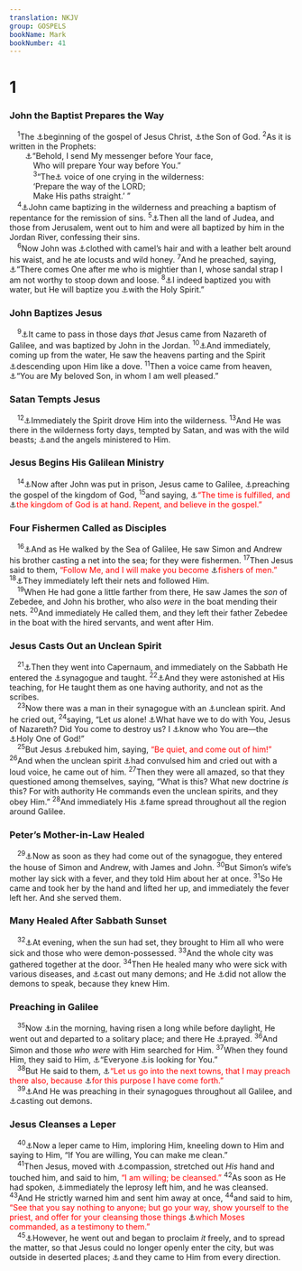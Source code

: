 ```yaml
---
translation: NKJV
group: GOSPELS
bookName: Mark 
bookNumber: 41
---
```


<div class="title"><h1>1</h1><h3>John the Baptist Prepares the Way</h3></div>
<span class="verse mac_1_1"> <sup>1</sup>The <a data-toggle="tooltip" data-placement="bottom" title="Matt. 1:1; 3:1; Luke 3:22">⚓</a>beginning of the gospel of Jesus Christ, <a data-toggle="tooltip" data-placement="bottom" title="Ps. 2:7; Matt. 14:33; Luke 1:35">⚓</a>the Son of God. </span>
<span class="verse mac_1_2"><sup>2</sup>As it is written in the Prophets:<br/>  <a data-toggle="tooltip" data-placement="bottom" title="Mal. 3:1; Matt. 11:10; Luke 7:27">⚓</a>“Behold, I send My messenger before Your face,<br/>   Who will prepare Your way before You.”<br/></span>
<span class="verse mac_1_3">   <sup>3</sup>“The<a data-toggle="tooltip" data-placement="bottom" title="Is. 40:3; Matt. 3:3; Luke 3:4; John 1:23">⚓</a> voice of one crying in the wilderness:<br/>   ‘Prepare the way of the LORD;<br/>   Make His paths straight.’ ”<br/></span>
<span class="verse mac_1_4"> <sup>4</sup><a data-toggle="tooltip" data-placement="bottom" title="Mal. 4:6; Matt. 3:1; Luke 3:3">⚓</a>John came baptizing in the wilderness and preaching a baptism of repentance for the remission of sins. </span>
<span class="verse mac_1_5"><sup>5</sup><a data-toggle="tooltip" data-placement="bottom" title="Matt. 3:5">⚓</a>Then all the land of Judea, and those from Jerusalem, went out to him and were all baptized by him in the Jordan River, confessing their sins.<br/></span>
<span class="verse mac_1_6"> <sup>6</sup>Now John was <a data-toggle="tooltip" data-placement="bottom" title="Matt. 3:4">⚓</a>clothed with camel’s hair and with a leather belt around his waist, and he ate locusts and wild honey. </span>
<span class="verse mac_1_7"><sup>7</sup>And he preached, saying, <a data-toggle="tooltip" data-placement="bottom" title="Matt. 3:11; John 1:27; Acts 13:25">⚓</a>“There comes One after me who is mightier than I, whose sandal strap I am not worthy to stoop down and loose. </span>
<span class="verse mac_1_8"><sup>8</sup><a data-toggle="tooltip" data-placement="bottom" title="Acts 1:5; 11:16">⚓</a>I indeed baptized you with water, but He will baptize you <a data-toggle="tooltip" data-placement="bottom" title="Is. 44:3; John 20:22; (Acts 2:4; 10:45, 46; 1 Cor. 12:13)">⚓</a>with the Holy Spirit.”<br/></span>
<div class="title"><h3>John Baptizes Jesus</h3></div>
<span class="verse mac_1_9"> <sup>9</sup><a data-toggle="tooltip" data-placement="bottom" title="Matt. 3:13–17; Luke 3:21, 22">⚓</a>It came to pass in those days <i>that</i> Jesus came from Nazareth of Galilee, and was baptized by John in the Jordan. </span>
<span class="verse mac_1_10"><sup>10</sup><a data-toggle="tooltip" data-placement="bottom" title="Ezek. 1:1; Matt. 3:16; John 1:32">⚓</a>And immediately, coming up from the water, He saw the heavens parting and the Spirit <a data-toggle="tooltip" data-placement="bottom" title="Is. 11:2; 61:1; Acts 10:38">⚓</a>descending upon Him like a dove. </span>
<span class="verse mac_1_11"><sup>11</sup>Then a voice came from heaven, <a data-toggle="tooltip" data-placement="bottom" title="(Ps. 2:7); Is. 42:1; Matt. 3:17; 12:18; Mark 9:7; Luke 3:22">⚓</a>“You are My beloved Son, in whom I am well pleased.”<br/></span>
<div class="title"><h3>Satan Tempts Jesus</h3></div>
<span class="verse mac_1_12"> <sup>12</sup><a data-toggle="tooltip" data-placement="bottom" title="Matt. 4:1–11; Luke 4:1–13">⚓</a>Immediately the Spirit drove Him into the wilderness. </span>
<span class="verse mac_1_13"><sup>13</sup>And He was there in the wilderness forty days, tempted by Satan, and was with the wild beasts; <a data-toggle="tooltip" data-placement="bottom" title="Matt. 4:10, 11">⚓</a>and the angels ministered to Him.<br/></span>
<div class="title"><h3>Jesus Begins His Galilean Ministry</h3></div>
<span class="verse mac_1_14"> <sup>14</sup><a data-toggle="tooltip" data-placement="bottom" title="Matt. 4:12">⚓</a>Now after John was put in prison, Jesus came to Galilee, <a data-toggle="tooltip" data-placement="bottom" title="Matt. 4:23">⚓</a>preaching the gospel of the kingdom of God, </span>
<span class="verse mac_1_15"><sup>15</sup>and saying, <a data-toggle="tooltip" data-placement="bottom" title="Dan. 9:25; (Gal. 4:4; Eph. 1:10; 1 Tim. 2:6); Titus 1:3">⚓</a><font color="red">“The time is fulfilled, and </font><a data-toggle="tooltip" data-placement="bottom" title="Matt. 3:2; 4:17; (Acts 20:21)">⚓</a><font color="red">the kingdom of God is at hand. Repent, and believe in the gospel.”</font><br/></span>
<div class="title"><h3>Four Fishermen Called as Disciples</h3></div>
<span class="verse mac_1_16"> <sup>16</sup><a data-toggle="tooltip" data-placement="bottom" title="Matt. 4:18–22; Luke 5:2–11; John 1:40–42">⚓</a>And as He walked by the Sea of Galilee, He saw Simon and Andrew his brother casting a net into the sea; for they were fishermen. </span>
<span class="verse mac_1_17"><sup>17</sup>Then Jesus said to them, <font color="red">“Follow Me, and I will make you become </font><a data-toggle="tooltip" data-placement="bottom" title="Matt. 13:47, 48">⚓</a><font color="red">fishers of men.”</font></span>
<span class="verse mac_1_18"><sup>18</sup><a data-toggle="tooltip" data-placement="bottom" title="Matt. 19:27; (Luke 14:26)">⚓</a>They immediately left their nets and followed Him.<br/></span>
<span class="verse mac_1_19"> <sup>19</sup>When He had gone a little farther from there, He saw James the <i>son</i> of Zebedee, and John his brother, who also <i>were</i> in the boat mending their nets. </span>
<span class="verse mac_1_20"><sup>20</sup>And immediately He called them, and they left their father Zebedee in the boat with the hired servants, and went after Him.<br/></span>
<div class="title"><h3>Jesus Casts Out an Unclean Spirit</h3></div>
<span class="verse mac_1_21"> <sup>21</sup><a data-toggle="tooltip" data-placement="bottom" title="Matt. 4:13; Luke 4:31–37">⚓</a>Then they went into Capernaum, and immediately on the Sabbath He entered the <a data-toggle="tooltip" data-placement="bottom" title="Ps. 22:22; Matt. 4:23; Luke 4:16; 13:10">⚓</a>synagogue and taught. </span>
<span class="verse mac_1_22"><sup>22</sup><a data-toggle="tooltip" data-placement="bottom" title="Matt. 7:28, 29; 13:54">⚓</a>And they were astonished at His teaching, for He taught them as one having authority, and not as the scribes.<br/></span>
<span class="verse mac_1_23"> <sup>23</sup>Now there was a man in their synagogue with an <a data-toggle="tooltip" data-placement="bottom" title="(Matt. 12:43); Mark 5:2; 7:25; Luke 4:33">⚓</a>unclean spirit. And he cried out, </span>
<span class="verse mac_1_24"><sup>24</sup>saying, “Let <i>us</i> alone! <a data-toggle="tooltip" data-placement="bottom" title="Matt. 8:28, 29; Mark 5:7, 8; Luke 8:28">⚓</a>What have we to do with You, Jesus of Nazareth? Did You come to destroy us? I <a data-toggle="tooltip" data-placement="bottom" title="Mark 3:11; Luke 4:41; James 2:19">⚓</a>know who You are—the <a data-toggle="tooltip" data-placement="bottom" title="Ps. 16:10">⚓</a>Holy One of God!”<br/></span>
<span class="verse mac_1_25"> <sup>25</sup>But Jesus <a data-toggle="tooltip" data-placement="bottom" title="(Luke 4:39)">⚓</a>rebuked him, saying, <font color="red">“Be quiet, and come out of him!”</font></span>
<span class="verse mac_1_26"><sup>26</sup>And when the unclean spirit <a data-toggle="tooltip" data-placement="bottom" title="Mark 9:20">⚓</a>had convulsed him and cried out with a loud voice, he came out of him. </span>
<span class="verse mac_1_27"><sup>27</sup>Then they were all amazed, so that they questioned among themselves, saying, “What is this? What new doctrine <i>is</i> this? For with authority He commands even the unclean spirits, and they obey Him.” </span>
<span class="verse mac_1_28"><sup>28</sup>And immediately His <a data-toggle="tooltip" data-placement="bottom" title="Matt. 4:24; 9:31">⚓</a>fame spread throughout all the region around Galilee.<br/></span>
<div class="title"><h3>Peter’s Mother-in-Law Healed</h3></div>
<span class="verse mac_1_29"> <sup>29</sup><a data-toggle="tooltip" data-placement="bottom" title="Matt. 8:14, 15; Luke 4:38, 39">⚓</a>Now as soon as they had come out of the synagogue, they entered the house of Simon and Andrew, with James and John. </span>
<span class="verse mac_1_30"><sup>30</sup>But Simon’s wife’s mother lay sick with a fever, and they told Him about her at once. </span>
<span class="verse mac_1_31"><sup>31</sup>So He came and took her by the hand and lifted her up, and immediately the fever left her. And she served them.<br/></span>
<div class="title"><h3>Many Healed After Sabbath Sunset</h3></div>
<span class="verse mac_1_32"> <sup>32</sup><a data-toggle="tooltip" data-placement="bottom" title="Matt. 8:16, 17; Luke 4:40, 41">⚓</a>At evening, when the sun had set, they brought to Him all who were sick and those who were demon-possessed. </span>
<span class="verse mac_1_33"><sup>33</sup>And the whole city was gathered together at the door. </span>
<span class="verse mac_1_34"><sup>34</sup>Then He healed many who were sick with various diseases, and <a data-toggle="tooltip" data-placement="bottom" title="Matt. 9:33; Luke 13:32">⚓</a>cast out many demons; and He <a data-toggle="tooltip" data-placement="bottom" title="Mark 3:12; Luke 4:41; Acts 16:17, 18">⚓</a>did not allow the demons to speak, because they knew Him.<br/></span>
<div class="title"><h3>Preaching in Galilee</h3></div>
<span class="verse mac_1_35"> <sup>35</sup>Now <a data-toggle="tooltip" data-placement="bottom" title="Luke 4:42, 43">⚓</a>in the morning, having risen a long while before daylight, He went out and departed to a solitary place; and there He <a data-toggle="tooltip" data-placement="bottom" title="Matt. 26:39, 44; Mark 6:46; Luke 5:16; 6:12; 9:28, 29; Heb. 5:7">⚓</a>prayed. </span>
<span class="verse mac_1_36"><sup>36</sup>And Simon and those <i>who</i> <i>were</i> with Him searched for Him. </span>
<span class="verse mac_1_37"><sup>37</sup>When they found Him, they said to Him, <a data-toggle="tooltip" data-placement="bottom" title="Matt. 4:25; John 3:26; 12:19">⚓</a>“Everyone <a data-toggle="tooltip" data-placement="bottom" title="(Heb. 11:6)">⚓</a>is looking for You.”<br/></span>
<span class="verse mac_1_38"> <sup>38</sup>But He said to them, <a data-toggle="tooltip" data-placement="bottom" title="Luke 4:43">⚓</a><font color="red">“Let us go into the next towns, that I may preach there also, because </font><a data-toggle="tooltip" data-placement="bottom" title="(Is. 61:1, 2; Mark 10:45; John 16:28; 17:4, 8)">⚓</a><font color="red">for this purpose I have come forth.”</font><br/></span>
<span class="verse mac_1_39"> <sup>39</sup><a data-toggle="tooltip" data-placement="bottom" title="Ps. 22:22; Matt. 4:23; 9:35; Mark 1:21; 3:1; Luke 4:44">⚓</a>And He was preaching in their synagogues throughout all Galilee, and <a data-toggle="tooltip" data-placement="bottom" title="Mark 5:8, 13; 7:29, 30">⚓</a>casting out demons.<br/></span>
<div class="title"><h3>Jesus Cleanses a Leper</h3></div>
<span class="verse mac_1_40"> <sup>40</sup><a data-toggle="tooltip" data-placement="bottom" title="Matt. 8:2–4; Luke 5:12–14">⚓</a>Now a leper came to Him, imploring Him, kneeling down to Him and saying to Him, “If You are willing, You can make me clean.”<br/></span>
<span class="verse mac_1_41"> <sup>41</sup>Then Jesus, moved with <a data-toggle="tooltip" data-placement="bottom" title="Luke 7:13">⚓</a>compassion, stretched out <i>His</i> hand and touched him, and said to him, <font color="red">“I am willing; be cleansed.”</font></span>
<span class="verse mac_1_42"><sup>42</sup>As soon as He had spoken, <a data-toggle="tooltip" data-placement="bottom" title="Matt. 15:28; Mark 5:29">⚓</a>immediately the leprosy left him, and he was cleansed. </span>
<span class="verse mac_1_43"><sup>43</sup>And He strictly warned him and sent him away at once, </span>
<span class="verse mac_1_44"><sup>44</sup>and said to him, <font color="red">“See that you say nothing to anyone; but go your way, show yourself to the priest, and offer for your cleansing those things </font><a data-toggle="tooltip" data-placement="bottom" title="Lev. 14:1–32">⚓</a><font color="red">which Moses commanded, as a testimony to them.”</font><br/></span>
<span class="verse mac_1_45"> <sup>45</sup><a data-toggle="tooltip" data-placement="bottom" title="Matt. 28:15; Luke 5:15">⚓</a>However, he went out and began to proclaim <i>it</i> freely, and to spread the matter, so that Jesus could no longer openly enter the city, but was outside in deserted places; <a data-toggle="tooltip" data-placement="bottom" title="Mark 2:2, 13; 3:7; Luke 5:17; John 6:2">⚓</a>and they came to Him from every direction.<br/></span>
